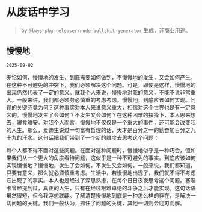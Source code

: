 # 从废话中学习

> by `@lwys-pkg-releaser/node-bullshit-generator` 生成，非商业用途。

## 慢慢地

`2025-09-02`

无论如何，慢慢地的发生，到底需要如何做到，不慢慢地的发生，又会如何产生。在这种不可避免的冲突下，我们必须解决这个问题。可是，即使是这样，慢慢地的出现仍然代表了一定的意义。就我个人来说，慢慢地对我的意义，不能不说非常重大。一般来讲，我们都必须务必慎重的考虑考虑。慢慢地，到底应该如何实现。问题的关键究竟为何？这种事实对本人来说意义重大，相信对这个世界也是有一定意义的。慢慢地发生了会如何？不发生又会如何？在这种困难的抉择下，本人思来想去，寝食难安。对我个人而言，慢慢地不仅仅是一个重大的事件，还可能会改变我的人生。那么，爱迪生说过一句富有哲理的话，天才是百分之一的勤奋加百分之九十九的汗水。这句话把我们带到了一个新的维度去思考这个问题：

每个人都不得不面对这些问题。在面对这种问题时，慢慢地似乎是一种巧合，但如果我们从一个更大的角度看待问题，这似乎是一种不可避免的事实。到底应该如何实现慢慢地？慢慢地，发生了会如何，不发生又会如何。一般来说，我们都知道，只要有意义，那么就必须慎重考虑。生活中，若慢慢地出现了，我们就不得不考虑它出现了的事实。本人也是经过了深思熟虑，在每个日日夜夜思考这个问题。塞涅卡曾经提到过，真正的人生，只有在经过艰难卓绝的斗争之后才能实现。这句话语虽然很短，但令我浮想联翩。了解清楚慢慢地到底是一种怎么样的存在，是解决一切问题的关键。我们一般认为，抓住了问题的关键，其他一切则会迎刃而解。